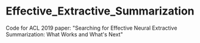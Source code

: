 # Effective_Extractive_Summarization
Code for ACL 2019 paper: "Searching for Effective Neural Extractive Summarization: What Works and What's Next"
